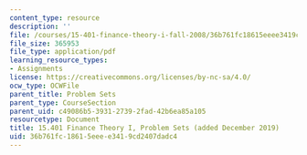 ```yaml
---
content_type: resource
description: ''
file: /courses/15-401-finance-theory-i-fall-2008/36b761fc18615eeee3419cd2407dadc4_MIT15_401F08_Problem_Sets.pdf
file_size: 365953
file_type: application/pdf
learning_resource_types:
- Assignments
license: https://creativecommons.org/licenses/by-nc-sa/4.0/
ocw_type: OCWFile
parent_title: Problem Sets
parent_type: CourseSection
parent_uid: c49086b5-3931-2739-2fad-42b6ea85a105
resourcetype: Document
title: 15.401 Finance Theory I, Problem Sets (added December 2019)
uid: 36b761fc-1861-5eee-e341-9cd2407dadc4
---
```

